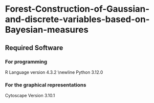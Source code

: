 # Forest-Construction-of-Gaussian-and-discrete-variables-based-on-Bayesian-measures
## Required Software 
### For programming
R Language version 4.3.2 \newline
Python 3.12.0
### For the graphical representations
Cytoscape Version 3.10.1
